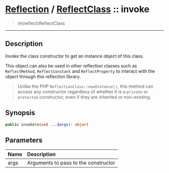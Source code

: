 # [Reflection](reflect.md) / [ReflectClass](reflect-ReflectClass.md) :: invoke
 > im\reflect\ReflectClass
____

## Description
Invoke the class constructor to get an instance object of this class.

This object can also be used in other reflection classes
such as `ReflectMethod`, `ReflectConstant` and `ReflectProperty` to
interact with the object through this reflection library.

 > Unlike the PHP `ReflectionClass::newInstance()`, this method can access any constructor regardless of whether it is a `private` or `protected` constructor, even if they are inherited or non-existing.  

## Synopsis
```php
public invoke(mixed ...$args): object
```

## Parameters
| Name | Description |
| :--- | :---------- |
| args | Arguments to pass to the constructor |
